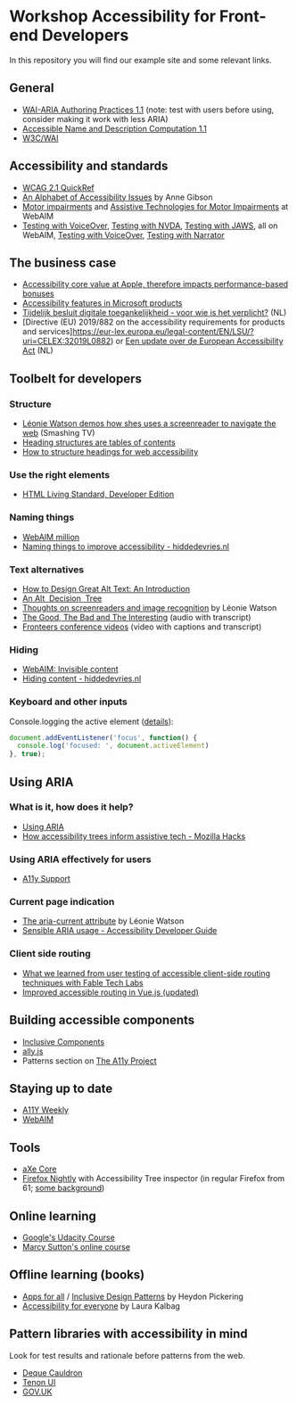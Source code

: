 # Workshop Accessibility for Front-end Developers

In this repository you will find our example site and some relevant links.

## General

* [WAI-ARIA Authoring Practices 1.1](https://www.w3.org/TR/wai-aria-practices-1.1/) (note: test with users before using, consider making it work with less ARIA)
* [Accessible Name and Description Computation 1.1](https://www.w3.org/TR/accname-1.1/)
* [W3C/WAI](https://www.w3.org/WAI/)

## Accessibility and standards

* [WCAG 2.1 QuickRef](https://www.w3.org/WAI/WCAG21/quickref/?versions=2.1)
* [An Alphabet of Accessibility Issues](https://the-pastry-box-project.net/anne-gibson/2014-july-31) by Anne Gibson
* [Motor impairments](https://webaim.org/articles/motor/motordisabilities) and [Assistive Technologies for Motor Impairments](https://webaim.org/articles/motor/assistive) at WebAIM
* [Testing with VoiceOver](https://webaim.org/articles/voiceover/), [Testing with NVDA](https://webaim.org/articles/nvda/), [Testing with JAWS](https://webaim.org/articles/jaws/), all on WebAIM, [Testing with VoiceOver](https://www.apple.com/voiceover/info/guide/_1124.html), [Testing with Narrator](https://support.microsoft.com/en-us/windows/chapter-2-narrator-basics-5ff4591e-7b6d-245e-c95d-ce83c0a1a8d4)

## The business case

* [Accessibility core value at Apple, therefore impacts performance-based bonuses](https://www.applevis.com/blog/apple-executives-bonuses-be-tied-their-performance-respect-accessibility-and-companys-other)
* [Accessibility features in Microsoft products](https://www.microsoft.com/en-us/research/group/enable/)
* [Tijdelijk besluit digitale toegankelijkheid - voor wie is het verplicht?](https://www.digitoegankelijk.nl/wetgeving/voor-wie-is-het-verplicht) (NL)
* [Directive (EU) 2019/882 on the accessibility requirements for products and services]https://eur-lex.europa.eu/legal-content/EN/LSU/?uri=CELEX:32019L0882) or [Een update over de European Accessibility Act](https://medium.com/eleven-ways/een-update-over-de-european-accessibility-act-70993ab0b77) (NL) 

## Toolbelt for developers

### Structure

* [Léonie Watson demos how shes uses a screenreader to navigate the web](https://www.youtube.com/watch?v=iUCYPM6up9M) (Smashing TV)
* [Heading structures are tables of contents](https://hiddedevries.nl/en/blog/2018-09-01-heading-structures-are-tables-of-contents )
* [How to structure headings for web accessibility](https://www.nomensa.com/blog/2017/how-structure-headings-web-accessibility)

### Use the right elements 

* [HTML Living Standard, Developer Edition](https://developer.whatwg.org)

### Naming things

* [WebAIM million](https://webaim.org/projects/million/)
* [Naming things to improve accessibility - hiddedevries.nl](https://hiddedevries.nl/en/blog/2019-04-18-naming-things-to-improve-accessibility)

### Text alternatives

* [How to Design Great Alt Text: An Introduction](https://www.deque.com/blog/great-alt-text-introduction/)
* [An Alt  Decision  Tree](https://www.w3.org/WAI/tutorials/images/decision-tree/)
* [Thoughts on screenreaders and image recognition](https://tink.uk/thoughts-on-screen-readers-and-image-recognition/) by Léonie Watson
* [The Good, The Bad and The Interesting](https://vasilis.nl/gbi/2018/04/13/robert-jan-verkade/) (audio with transcript)
* [Fronteers conference videos](https://fronteers.nl/congres/2016-spring/sessions/front-end-performance-the-dark-side-by-mathias-bynens) (video with captions and transcript)

### Hiding

* [WebAIM: Invisible content](http://webaim.org/techniques/css/invisiblecontent/)
* [Hiding content - hiddedevries.nl](https://hiddedevries.nl/en/blog/2017-04-11-on-hiding-content)

### Keyboard and other inputs

Console.logging the active element ([details](https://hiddedevries.nl/en/blog/2019-01-30-console-logging-the-focused-element-as-it-changes)): 

```js
document.addEventListener('focus', function() {
  console.log('focused: ', document.activeElement)
}, true);
```

## Using ARIA

### What is it, how does it help?

* [Using ARIA](https://www.w3.org/TR/using-aria/)
* [How accessibility trees inform assistive tech - Mozilla Hacks](https://hacks.mozilla.org/2019/06/how-accessibility-trees-inform-assistive-tech/)

### Using ARIA effectively for users

* [A11y Support](https://a11ysupport.io/)

### Current page indication

* [The aria-current attribute](https://tink.uk/using-the-aria-current-attribute/) by Léonie Watson
* [Sensible ARIA usage - Accessibility Developer Guide](https://www.accessibility-developer-guide.com/examples/sensible-aria-usage/current/)

### Client side routing

* [What we learned from user testing of accessible client-side routing techniques with Fable Tech Labs](https://www.gatsbyjs.com/blog/2019-07-11-user-testing-accessible-client-routing/)
* [Improved accessible routing in Vue.js (updated)](https://marcus.io/blog/improved-accessible-routing-vuejs)

## Building accessible components

* [Inclusive Components](//inclusive-components.design)
* [ally.js](//allyjs.io)
* Patterns section on [The A11y Project](https://a11yproject.com)


## Staying up to date

* [A11Y Weekly](//a11yweekly.com)
* [WebAIM](https://webaim.org) 

## Tools

* [aXe Core](https://axe-core.org)
* [Firefox Nightly](https://www.mozilla.org/en-US/firefox/channel/desktop/#nightly) with Accessibility Tree inspector (in regular Firefox from 61; [some background](https://www.marcozehe.de/2018/04/11/introducing-the-accessibility-inspector-in-the-firefox-developer-tools/))


## Online learning

* [Google's Udacity Course](https://eu.udacity.com/course/web-accessibility--ud891)
* [Marcy Sutton's online course](https://egghead.io/courses/start-building-accessible-web-applications-today)

## Offline learning (books)

* [Apps for all](https://shop.smashingmagazine.com/products/apps-for-all) / [Inclusive Design Patterns](https://shop.smashingmagazine.com/products/inclusive-design-patterns) by Heydon Pickering
* [Accessibility for everyone](https://abookapart.com/products/accessibility-for-everyone) by Laura Kalbag

## Pattern libraries with accessibility in mind

Look for test results and rationale before patterns from the web.

* [Deque Cauldron](https://pattern-library.dequelabs.com/)
* [Tenon UI](https://www.tenon-ui.info/)
* [GOV.UK](https://design-system.service.gov.uk/)